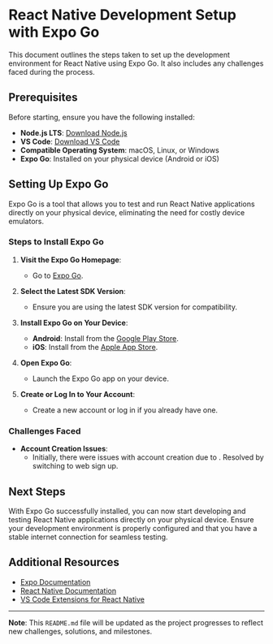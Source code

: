 # React Native Development Setup with Expo Go

This document outlines the steps taken to set up the development environment for React Native using Expo Go. It also includes any challenges faced during the process.

## Prerequisites

Before starting, ensure you have the following installed:

- **Node.js LTS**: [Download Node.js](https://nodejs.org/)
- **VS Code**: [Download VS Code](https://code.visualstudio.com/)
- **Compatible Operating System**: macOS, Linux, or Windows
- **Expo Go**: Installed on your physical device (Android or iOS)

## Setting Up Expo Go

Expo Go is a tool that allows you to test and run React Native applications directly on your physical device, eliminating the need for costly device emulators.

### Steps to Install Expo Go

1. **Visit the Expo Go Homepage**:
   - Go to [Expo Go](https://expo.dev/go).

2. **Select the Latest SDK Version**:
   - Ensure you are using the latest SDK version for compatibility.

3. **Install Expo Go on Your Device**:
   - **Android**: Install from the [Google Play Store](https://play.google.com/store/apps/details?id=host.exp.exponent).
   - **iOS**: Install from the [Apple App Store](https://apps.apple.com/app/expo-go/id982107779).

4. **Open Expo Go**:
   - Launch the Expo Go app on your device.

5. **Create or Log In to Your Account**:
   - Create a new account or log in if you already have one.

### Challenges Faced

- **Account Creation Issues**:
  - Initially, there were issues with account creation due to . Resolved by switching to web sign up.



## Next Steps

With Expo Go successfully installed, you can now start developing and testing React Native applications directly on your physical device. Ensure your development environment is properly configured and that you have a stable internet connection for seamless testing.

## Additional Resources

- [Expo Documentation](https://docs.expo.dev/)
- [React Native Documentation](https://reactnative.dev/docs/getting-started)
- [VS Code Extensions for React Native](https://code.visualstudio.com/docs/nodejs/reactjs-tutorial)

---

**Note**: This `README.md` file will be updated as the project progresses to reflect new challenges, solutions, and milestones.